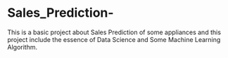 # Sales_Prediction-
This is a basic project about Sales Prediction of some appliances and this project include the essence of Data Science and Some Machine Learning Algorithm.
